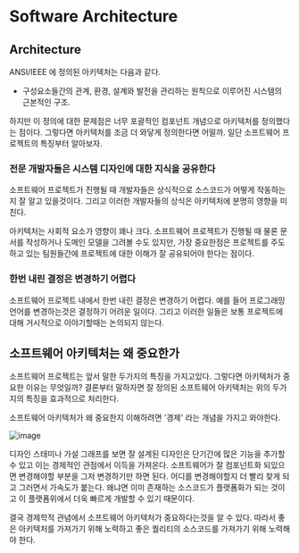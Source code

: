 # Software Architecture

## Architecture

ANSI/IEEE 에 정의된 아키텍처는 다음과 같다.

- 구성요소들간의 관계, 환경, 설계와 발전을 관리하는 원칙으로 이루어진 시스템의 근본적인 구조.

하지만 이 정의에 대한 문제점은 너무 포괄적인 컴포넌트 개념으로 아키텍처를 정의했다는 점이다. 그렇다면 아키텍처를 조금 더 와닿게 정의한다면 어떨까. 일단 소프트웨어 프로젝트의 특징부터 알아보자.

### 전문 개발자들은 시스템 디자인에 대한 지식을 공유한다

소프트웨어 프로젝트가 진행될 때 개발자들은 상식적으로 소스코드가 어떻게 작동하는지 잘 알고 있을것이다. 그리고 이러한 개발자들의 상식은 아키텍처에 분명히 영향을 미친다. 

아키텍처는 사회적 요소가 영향이 꽤나 크다. 소프트웨어 프로젝트가 진행될 때 물론 문서를 작성하거나 도메인 모델을 그려볼 수도 있지만, 가장 중요한점은 프로젝트를 주도하고 있는 팀원들간에 프로젝트에 대한 이해가 잘 공유되어야 한다는 점이다.

### 한번 내린 결정은 변경하기 어렵다

소프트웨어 프로젝트 내에서 한번 내린 결정은 변경하기 어렵다. 예를 들어 프로그래밍 언어를 변경하는것은 결정하기 어려운 일이다. 그리고 이러한 일들은 보통 프로젝트에 대해 거시적으로 이야기할때는 논의되지 않는다.

## 소프트웨어 아키텍처는 왜 중요한가

소프트웨어 프로젝트는 앞서 말한 두가지의 특징을 가지고있다. 그렇다면 아키텍처가 중요한 이유는 무엇일까? 결론부터 말하자면 잘 정의된 소프트웨어 아키텍처는 위의 두가지의 특징을 효과적으로 처리한다.

소프트웨어 아키텍처가 왜 중요한지 이해하려면 '경제' 라는 개념을 가지고 와야한다. 

![image](https://user-images.githubusercontent.com/66311161/181914637-4321e1ab-1b84-4619-9092-6392758df491.png)

디자인 스태미나 가설 그래프를 보면 잘 설계된 디자인은 단기간에 많은 기능을 추가할 수 있고 이는 경제적인 관점에서 이득을 가져온다. 소프트웨어가 잘 컴포넌트화 되있으면 변경해야할 부분을 그저 변경하기만 하면 된다. 어디를 변경해야할지 더 빨리 찾게 되고 그러면서 가속도가 붙는다. 왜냐면 이미 존재하는 소스코드가 플랫폼화가 되는 것이고 이 플랫폼위에서 더욱 빠르게 개발할 수 있기 때문이다. 

결국 경제학적 관념에서 소프트웨어 아키텍처가 중요하다는것을 알 수 있다. 따라서 좋은 아키텍처를 가져가기 위해 노력하고 좋은 퀄리티의 소스코드를 가져가기 위해 노력해야 한다.

